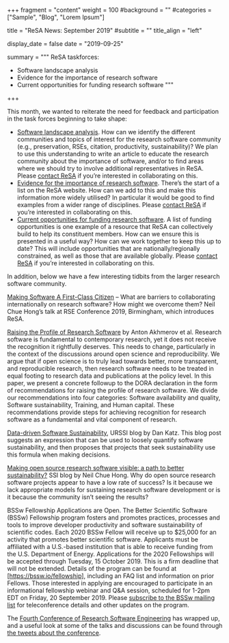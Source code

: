 +++
fragment = "content"
weight = 100
#background = ""
#categories = ["Sample", "Blog", "Lorem Ipsum"]

title = "ReSA News: September 2019"
#subtitle = ""
title_align = "left"

display_date = false
date = "2019-09-25"

summary = """
ReSA taskforces:
- Software landscape analysis
- Evidence for the importance of research software
- Current opportunities for funding research software
    """

+++

This month, we wanted to reiterate the need for feedback and participation in the task forces beginning to take shape:

* [Software landscape analysis](https://drive.google.com/open?id=1iBO-mkwrgdveVxWROGz_4Trkv2gey7I9). How can we identify the different communities and topics of interest for the research software community (e.g., preservation, RSEs, citation, productivity, sustainability)? We plan to use this understanding to write an article to educate the research community about the importance of software, and/or to find areas where we should try to involve additional representatives in ReSA. Please [contact ReSA](/contact) if you’re interested in collaborating on this.
* [Evidence for the importance of research software](https://drive.google.com/open?id=110nGi3vF7OMOdE4q1w6IhifVEzvBkGo5). There’s the start of a list on the ReSA website. How can we add to this and make this information more widely utilised? In particular it would be good to find examples from a wider range of disciplines. Please [contact ReSA](/contact) if you’re interested in collaborating on this.
* [Current opportunities for funding research software](https://drive.google.com/open?id=1GR2V9HM9z10BbkZeBrAT8OStGChqtNtn). A list of funding opportunities is one example of a resource that ReSA can collectively build to help its constituent members. How can we ensure this is presented in a useful way? How can we work together to keep this up to date? This will include opportunities that are nationally/regionally constrained, as well as those that are available globally. Please [contact ReSA](/contact) if you’re interested in collaborating on this.

In addition, below we have a few interesting tidbits from the larger research software community.

[Making Software A First-Class Citizen](https://figshare.com/articles/Making_Software_A_First-Class_Citizen/9862835/1) – What are barriers to collaborating internationally on research software? How might we overcome them? Neil Chue Hong’s talk at RSE Conference 2019, Birmingham, which introduces ReSA.

[Raising the Profile of Research Software](https://zenodo.org/record/3378572#.XYMQ3CVS-lN) by Anton Akhmerov et al. Research software is fundamental to contemporary research, yet it does not receive the recognition it rightfully deserves. This needs to change, particularly in the context of the discussions around open science and reproducibility. We argue that if open science is to truly lead towards better, more transparent, and reproducible research, then research software needs to be treated in equal footing to research data and publications at the policy level. In this paper, we present a concrete followup to the DORA declaration in the form of recommendations for raising the profile of research software. We divide our recommendations into four categories: Software availability and quality, Software sustainability, Training, and Human capital. These recommendations provide steps for achieving recognition for research software as a fundamental and vital component of research.

[Data-driven Software Sustainability](http://urssi.us/blog/2019/09/18/data-driven-software-sustainability/), URSSI blog by Dan Katz. This blog post suggests an expression that can be used to loosely quantify software sustainability, and then proposes that projects that seek sustainability use this formula when making decisions.

[Making open source research software visible: a path to better sustainability?](https://software.ac.uk/blog/2019-09-12-making-open-source-research-software-visible-path-better-sustainability) SSI blog by Neil Chue Hong. Why do open source research software projects appear to have a low rate
of success? Is it because we lack appropriate models for sustaining research software development or is it because the community isn’t seeing the results?

BSSw Fellowship Applications are Open. The Better Scientific Software (BSSw) Fellowship program fosters and promotes practices, processes and tools to improve developer productivity and software sustainability of scientific codes. Each 2020 BSSw Fellow will receive up to $25,000 for an activity that promotes better scientific software. Applicants must be affiliated with a U.S.-based institution that is able to receive funding from the U.S. Department of Energy. Applications for the 2020 Fellowships will be accepted through Tuesday, 15 October 2019. This is a firm deadline that will not be extended. Details of the program can be found at [https://bssw.io/fellowship], including an FAQ list and information on prior Fellows. Those interested in applying are encouraged to participate in an informational fellowship webinar and Q&A session, scheduled for 1-2pm EDT on Friday, 20 September 2019. Please [subscribe to the BSSw mailing list](https://bssw.io/pages/receive-our-email-digest) for teleconference details and other updates on the program.

The [Fourth Conference of Research Software Engineering](https://rse.ac.uk/conf2019/) has wrapped up, and a useful look at some of the talks and discussions can be found through [the tweets about the conference](https://twitter.com/hashtag/ukrse19).

